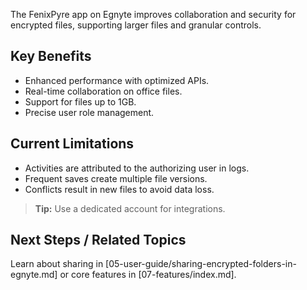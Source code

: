 
The FenixPyre app on Egnyte improves collaboration and security for encrypted files, supporting larger files and granular controls.

## Key Benefits
- Enhanced performance with optimized APIs.
- Real-time collaboration on office files.
- Support for files up to 1GB.
- Precise user role management.

## Current Limitations
- Activities are attributed to the authorizing user in logs.
- Frequent saves create multiple file versions.
- Conflicts result in new files to avoid data loss.

> **Tip:** Use a dedicated account for integrations.

## Next Steps / Related Topics
Learn about sharing in [05-user-guide/sharing-encrypted-folders-in-egnyte.md] or core features in [07-features/index.md].